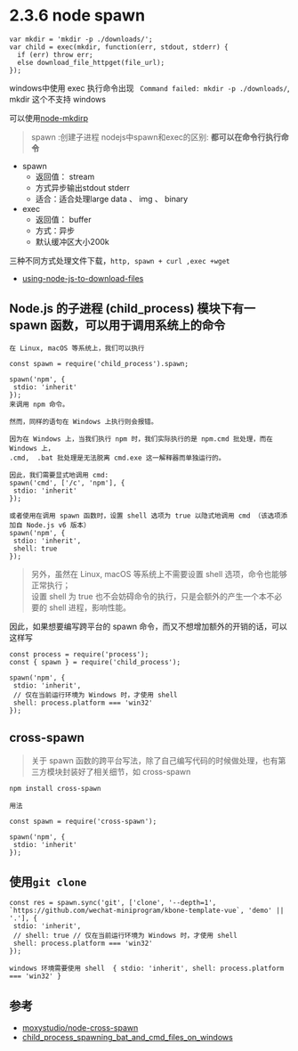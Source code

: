 # 2.3.6 node spawn

>
```
var mkdir = 'mkdir -p ./downloads/';
var child = exec(mkdir, function(err, stdout, stderr) {
  if (err) throw err;
  else download_file_httpget(file_url);
});
```
windows中使用 exec 执行命令出现 ` Command failed: mkdir -p ./downloads/`, mkdir 这个不支持 windows

可以使用[node-mkdirp](https://github.com/substack/node-mkdirp)

>spawn :创建子进程
nodejs中spawn和exec的区别: **都可以在命令行执行命令**
- spawn
  - 返回值： stream
  - 方式异步输出stdout stderr
  - 适合：适合处理large data 、 img 、 binary
- exec
  - 返回值： buffer
  - 方式：异步
  - 默认缓冲区大小200k
  
三种不同方式处理文件下载，`http, spawn + curl ,exec +wget`  
- [using-node-js-to-download-files](https://www.hacksparrow.com/nodejs/using-node-js-to-download-files.html#nodejs-wget)

## Node.js 的子进程 (child_process) 模块下有一 spawn 函数，可以用于调用系统上的命令

```
在 Linux, macOS 等系统上，我们可以执行

const spawn = require('child_process').spawn;

spawn('npm', {
 stdio: 'inherit'
});
来调用 npm 命令。

然而，同样的语句在 Windows 上执行则会报错。

因为在 Windows 上，当我们执行 npm 时，我们实际执行的是 npm.cmd 批处理，而在 Windows 上，
.cmd,  .bat 批处理是无法脱离 cmd.exe 这一解释器而单独运行的。

因此，我们需要显式地调用 cmd:
spawn('cmd', ['/c', 'npm'], {
 stdio: 'inherit'
});

或者使用在调用 spawn 函数时，设置 shell 选项为 true 以隐式地调用 cmd （该选项添加自 Node.js v6 版本）
spawn('npm', {
 stdio: 'inherit',
 shell: true
});
```

>另外，虽然在 Linux, macOS 等系统上不需要设置 shell 选项，命令也能够正常执行；  
设置 shell 为 true 也不会妨碍命令的执行，只是会额外的产生一个本不必要的 shell 进程，影响性能。

因此，如果想要编写跨平台的 spawn 命令，而又不想增加额外的开销的话，可以这样写

```
const process = require('process');
const { spawn } = require('child_process');

spawn('npm', {
 stdio: 'inherit',
 // 仅在当前运行环境为 Windows 时，才使用 shell
 shell: process.platform === 'win32'
});
```

## cross-spawn
>关于 spawn 函数的跨平台写法，除了自己编写代码的时候做处理，也有第三方模块封装好了相关细节，如 cross-spawn

```
npm install cross-spawn

用法

const spawn = require('cross-spawn');

spawn('npm', {
 stdio: 'inherit'
});
```

## 使用` git clone `

```
const res = spawn.sync('git', ['clone', '--depth=1', `https://github.com/wechat-miniprogram/kbone-template-vue`, 'demo' || '.'], {
 stdio: 'inherit',
 // shell: true // 仅在当前运行环境为 Windows 时，才使用 shell
 shell: process.platform === 'win32'
});

windows 环境需要使用 shell  { stdio: 'inherit', shell: process.platform === 'win32' }
```


## 参考
- [moxystudio/node-cross-spawn](https://github.com/moxystudio/node-cross-spawn)
- [child_process_spawning_bat_and_cmd_files_on_windows](http://nodejs.cn/api/child_process.html#child_process_spawning_bat_and_cmd_files_on_windows)
